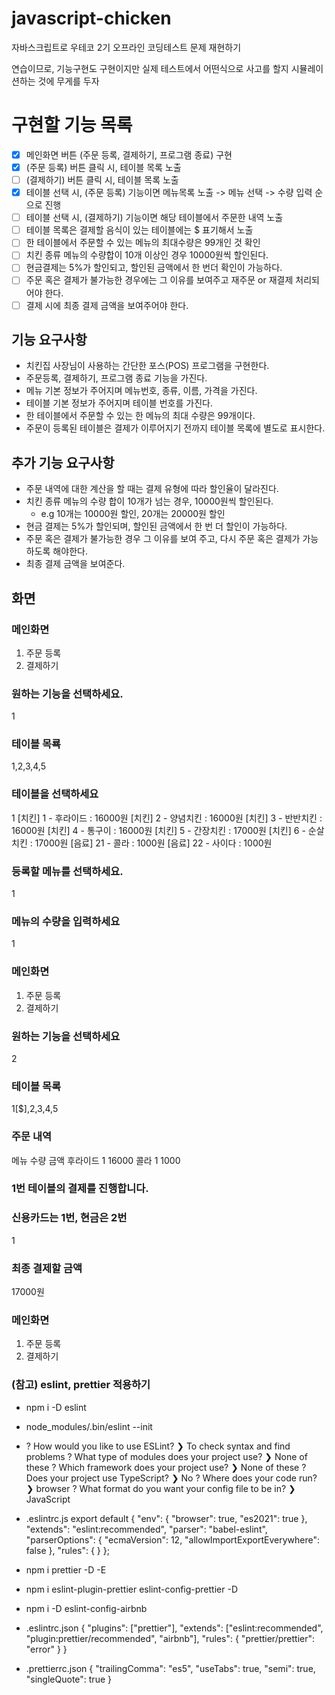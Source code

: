 # javascript-chicken
자바스크립트로 우테코 2기 오프라인 코딩테스트 문제 재현하기

연습이므로, 기능구현도 구현이지만 실제 테스트에서 어떤식으로 사고를 할지 시뮬레이션하는 것에 무게를 두자

# 구현할 기능 목록
- [x] 메인화면 버튼 (주문 등록, 결제하기, 프로그램 종료) 구현
- [x] (주문 등록) 버튼 클릭 시, 테이블 목록 노출
- [ ] (결제하기) 버튼 클릭 시, 테이블 목록 노출
- [x] 테이블 선택 시, (주문 등록) 기능이면 메뉴목록 노출 -> 메뉴 선택 -> 수량 입력 순으로 진행
- [ ] 테이블 선택 시, (결제하기) 기능이면 해당 테이블에서 주문한 내역 노출
- [ ] 테이블 목록은 결제할 음식이 있는 테이블에는 $ 표기해서 노출
- [ ] 한 테이블에서 주문할 수 있는 메뉴의 최대수량은 99개인 것 확인
- [ ] 치킨 종류 메뉴의 수량합이 10개 이상인 경우 10000원씩 할인된다.
- [ ] 현금결제는 5%가 할인되고, 할인된 금액에서 한 번더 확인이 가능하다.
- [ ] 주문 혹은 결제가 불가능한 경우에는 그 이유를 보여주고 재주문 or 재결제 처리되어야 한다.
- [ ] 결제 시에 최종 결제 금액을 보여주어야 한다.

## 기능 요구사항
* 치킨집 사장님이 사용하는 간단한 포스(POS) 프로그램을 구현한다.
* 주문등록, 결제하기, 프로그램 종료 기능을 가진다.
* 메뉴 기본 정보가 주어지며 메뉴번호, 종류, 이름, 가격을 가진다.
* 테이블 기본 정보가 주어지며 테이블 번호를 가진다.
* 한 테이블에서 주문할 수 있는 한 메뉴의 최대 수량은 99개이다.
* 주문이 등록된 테이블은 결제가 이루어지기 전까지 테이블 목록에 별도로 표시한다.

## 추가 기능 요구사항
* 주문 내역에 대한 계산을 할 때는 결제 유형에 따라 할인율이 달라진다.
* 치킨 종류 메뉴의 수량 합이 10개가 넘는 경우, 10000원씩 할인된다.
    * e.g 10개는 10000원 할인, 20개는 20000원 할인
* 현금 결제는 5%가 할인되며, 할인된 금액에서 한 번 더 할인이 가능하다.
* 주문 혹은 결제가 불가능한 경우 그 이유를 보여 주고, 다시 주문 혹은 결제가 가능하도록 해야한다.
* 최종 결제 금액을 보여준다.

## 화면

### 메인화면
1. 주문 등록
2. 결제하기

### 원하는 기능을 선택하세요.
1

### 테이블 목룍
1,2,3,4,5

### 테이블을 선택하세요
1
[치킨] 1 - 후라이드 : 16000원
[치킨] 2 - 양념치킨 : 16000원
[치킨] 3 - 반반치킨 : 16000원
[치킨] 4 - 통구이 : 16000원
[치킨] 5 - 간장치킨 : 17000원
[치킨] 6 - 순살치킨 : 17000원
[음료] 21 - 콜라 : 1000원
[음료] 22 - 사이다 : 1000원

### 등록할 메뉴를 선택하세요.
1

### 메뉴의 수량을 입력하세요
1

### 메인화면
1. 주문 등록
2. 결제하기

### 원하는 기능을 선택하세요
2

### 테이블 목록
1[$],2,3,4,5

### 주문 내역
메뉴 수량 금액
후라이드 1 16000
콜라 1 1000

### 1번 테이블의 결제를 진행합니다.
### 신용카드는 1번, 현금은 2번
1

### 최종 결제할 금액
17000원

### 메인화면
1. 주문 등록
2. 결제하기


### (참고) eslint, prettier 적용하기
- npm i -D eslint
- node_modules/.bin/eslint --init
- ? How would you like to use ESLint?
    ❯ To check syntax and find problems
? What type of modules does your project use?
    ❯ None of these
? Which framework does your project use?
    ❯ None of these
? Does your project use TypeScript?
    ❯ No
? Where does your code run?
    ❯ browser
? What format do you want your config file to be in?
    ❯ JavaScript

- .eslintrc.js
export default {
    "env": {
        "browser": true,
        "es2021": true
    },
    "extends": "eslint:recommended",
    "parser": "babel-eslint",
    "parserOptions": {
        "ecmaVersion": 12,
        "allowImportExportEverywhere": false
    },
    "rules": {
    }
};

- npm i prettier -D -E
- npm i eslint-plugin-prettier eslint-config-prettier -D
- npm i -D eslint-config-airbnb

- .eslintrc.json
{
    "plugins": ["prettier"],
    "extends": ["eslint:recommended", "plugin:prettier/recommended", "airbnb"],
    "rules": {
      "prettier/prettier": "error"
    }
  }

- .prettierrc.json
{
	"trailingComma": "es5",
	"useTabs": true,
	"semi": true,
	"singleQuote": true
}
